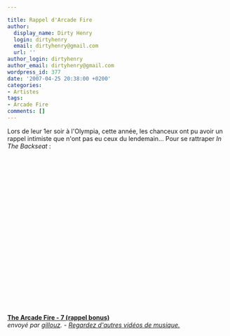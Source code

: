 ```yaml
---

title: Rappel d'Arcade Fire
author:
  display_name: Dirty Henry
  login: dirtyhenry
  email: dirtyhenry@gmail.com
  url: ''
author_login: dirtyhenry
author_email: dirtyhenry@gmail.com
wordpress_id: 377
date: '2007-04-25 20:38:00 +0200'
categories:
- Artistes
tags:
- Arcade Fire
comments: []
---
```

Lors de leur 1er soir à l'Olympia, cette année, les chanceux ont pu avoir un rappel intimiste que n'ont pas eu ceux du lendemain... Pour se rattraper <i>In The Backseat</i> :

<object width="480" height="360"><param name="movie" value="http://www.dailymotion.com/swf/video/x1hxg0"></param><param name="allowFullScreen" value="true"></param><param name="allowScriptAccess" value="always"></param><embed type="application/x-shockwave-flash" src="http://www.dailymotion.com/swf/video/x1hxg0" width="480" height="360" allowfullscreen="true" allowscriptaccess="always"></embed></object><br /><b><a href="http://www.dailymotion.com/video/x1hxg0_the-arcade-fire-7-rappel-bonus_music">The Arcade Fire - 7 (rappel bonus)</a></b><br /><i>envoy&eacute; par <a href="http://www.dailymotion.com/gillouz">gillouz</a>. - <a href="http://www.dailymotion.com/fr/channel/music">Regardez d'autres vid&eacute;os de musique.</a></i>
